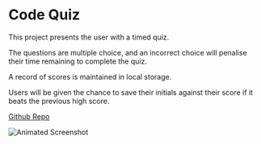# Code Quiz

This project presents the user with a timed quiz.

The questions are multiple choice, and an incorrect choice will penalise their time remaining to complete the quiz.

A record of scores is maintained in local storage.

Users will be given the chance to save their initials against their score if it beats the previous high score.

[Github Repo](https://github.com/bradbrad88/code-quiz)

![Animated Screenshot](./assets/images/example.gif)
